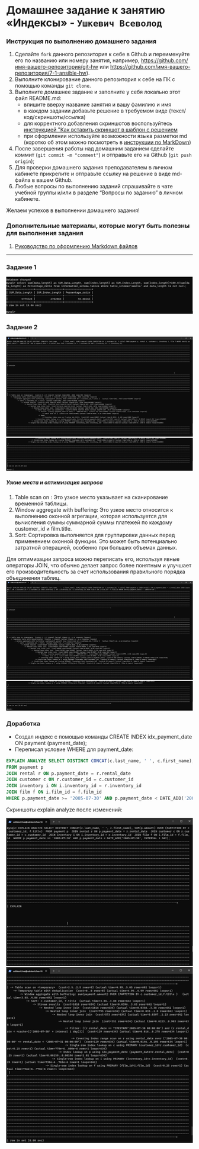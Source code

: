 # Домашнее задание к занятию «Индексы» - `Ушкевич Всеволод`


### Инструкция по выполнению домашнего задания

   1. Сделайте `fork` данного репозитория к себе в Github и переименуйте его по названию или номеру занятия, например, https://github.com/имя-вашего-репозитория/git-hw или  https://github.com/имя-вашего-репозитория/7-1-ansible-hw).
   2. Выполните клонирование данного репозитория к себе на ПК с помощью команды `git clone`.
   3. Выполните домашнее задание и заполните у себя локально этот файл README.md:
      - впишите вверху название занятия и вашу фамилию и имя
      - в каждом задании добавьте решение в требуемом виде (текст/код/скриншоты/ссылка)
      - для корректного добавления скриншотов воспользуйтесь [инструкцией "Как вставить скриншот в шаблон с решением](https://github.com/netology-code/sys-pattern-homework/blob/main/screen-instruction.md)
      - при оформлении используйте возможности языка разметки md (коротко об этом можно посмотреть в [инструкции  по MarkDown](https://github.com/netology-code/sys-pattern-homework/blob/main/md-instruction.md))
   4. После завершения работы над домашним заданием сделайте коммит (`git commit -m "comment"`) и отправьте его на Github (`git push origin`);
   5. Для проверки домашнего задания преподавателем в личном кабинете прикрепите и отправьте ссылку на решение в виде md-файла в вашем Github.
   6. Любые вопросы по выполнению заданий спрашивайте в чате учебной группы и/или в разделе “Вопросы по заданию” в личном кабинете.

Желаем успехов в выполнении домашнего задания!

### Дополнительные материалы, которые могут быть полезны для выполнения задания

1. [Руководство по оформлению Markdown файлов](https://gist.github.com/Jekins/2bf2d0638163f1294637#Code)

---

### Задание 1

![img1](122/1y.png)


### Задание 2

![img2](122/2y.png)
![img3](122/3y.png)
##### Узкие места и оптимизация запроса
1. Table scan on <temporary>: Это узкое место указывает на сканирование временной таблицы.
2. Window aggregate with buffering: Это узкое место относится к выполнению оконной агрегации, которая используется для вычисления суммы суммарной суммы платежей по каждому customer_id и film.title.
3. Sort: Сортировка выполняется для группировки данных перед применением оконной функции. Это может быть потенциально затратной операцией, особенно при больших объемах данных.

Для оптимизации запроса можно переписать его, используя явные операторы JOIN, что обычно делает запрос более понятным и улучшает его производительность за счет использования правильного порядка объединения таблиц.
![img4](122/4y.png)
![img5](122/5y.png)

### Доработка

- Создал индекс с помощью команды CREATE INDEX idx_payment_date ON payment (payment_date);
- Переписал условие WHERE для payment_date:


```sql
EXPLAIN ANALYZE SELECT DISTINCT CONCAT(c.last_name, ' ', c.first_name), SUM(p.amount) OVER (PARTITION BY c.customer_id, f.title) 
FROM payment p 
JOIN rental r ON p.payment_date = r.rental_date 
JOIN customer c ON r.customer_id = c.customer_id 
JOIN inventory i ON i.inventory_id = r.inventory_id 
JOIN film f ON i.film_id = f.film_id 
WHERE p.payment_date >= '2005-07-30' AND p.payment_date < DATE_ADD('2005-07-30', INTERVAL 1 DAY);
```

Cкриншоты explain analyze после изменений:

![img6](122/6y.png)
![img7](122/7y.png)
